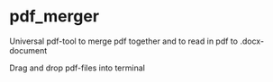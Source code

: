 # pdf_merger
Universal pdf-tool to merge pdf together and to read in pdf to .docx-document

Drag and drop pdf-files into terminal

